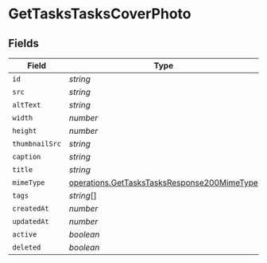 # GetTasksTasksCoverPhoto


## Fields

| Field                                                                                                      | Type                                                                                                       | Required                                                                                                   | Description                                                                                                |
| ---------------------------------------------------------------------------------------------------------- | ---------------------------------------------------------------------------------------------------------- | ---------------------------------------------------------------------------------------------------------- | ---------------------------------------------------------------------------------------------------------- |
| `id`                                                                                                       | *string*                                                                                                   | :heavy_minus_sign:                                                                                         | N/A                                                                                                        |
| `src`                                                                                                      | *string*                                                                                                   | :heavy_minus_sign:                                                                                         | N/A                                                                                                        |
| `altText`                                                                                                  | *string*                                                                                                   | :heavy_minus_sign:                                                                                         | N/A                                                                                                        |
| `width`                                                                                                    | *number*                                                                                                   | :heavy_minus_sign:                                                                                         | N/A                                                                                                        |
| `height`                                                                                                   | *number*                                                                                                   | :heavy_minus_sign:                                                                                         | N/A                                                                                                        |
| `thumbnailSrc`                                                                                             | *string*                                                                                                   | :heavy_minus_sign:                                                                                         | N/A                                                                                                        |
| `caption`                                                                                                  | *string*                                                                                                   | :heavy_minus_sign:                                                                                         | N/A                                                                                                        |
| `title`                                                                                                    | *string*                                                                                                   | :heavy_minus_sign:                                                                                         | N/A                                                                                                        |
| `mimeType`                                                                                                 | [operations.GetTasksTasksResponse200MimeType](../../models/operations/gettaskstasksresponse200mimetype.md) | :heavy_minus_sign:                                                                                         | N/A                                                                                                        |
| `tags`                                                                                                     | *string*[]                                                                                                 | :heavy_minus_sign:                                                                                         | N/A                                                                                                        |
| `createdAt`                                                                                                | *number*                                                                                                   | :heavy_minus_sign:                                                                                         | N/A                                                                                                        |
| `updatedAt`                                                                                                | *number*                                                                                                   | :heavy_minus_sign:                                                                                         | N/A                                                                                                        |
| `active`                                                                                                   | *boolean*                                                                                                  | :heavy_minus_sign:                                                                                         | N/A                                                                                                        |
| `deleted`                                                                                                  | *boolean*                                                                                                  | :heavy_minus_sign:                                                                                         | N/A                                                                                                        |